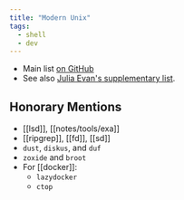 ```yaml
---
title: "Modern Unix"
tags: 
  - shell
  - dev
---
```


- Main list [on GitHub](https://github.com/ibraheemdev/modern-unix)
- See also [Julia Evan's supplementary list](https://jvns.ca/blog/2022/04/12/a-list-of-new-ish--command-line-tools/).

## Honorary Mentions
- [[lsd]], [[notes/tools/exa]]
- [[ripgrep]], [[fd]], [[sd]]
- `dust`, `diskus`, and `duf`
- `zoxide` and `broot`
- For [[docker]]:
	- `lazydocker`
	- `ctop`

